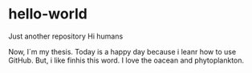 # hello-world
Just another repository
Hi humans

Now, I´m my thesis. Today is a happy day because i leanr how to use GitHub. But, i like finhis this word.
I love the oacean and phytoplankton.

